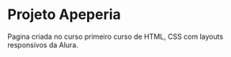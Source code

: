 # Projeto Apeperia
Pagina criada no curso primeiro curso de HTML, CSS com layouts responsivos da Alura.
